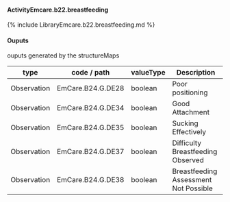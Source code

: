 #### ActivityEmcare.b22.breastfeeding

{% include LibraryEmcare.b22.breastfeeding.md %}
#### Ouputs

ouputs generated by the structureMaps

| type | code / path | valueType | Description |
|---|---|---|---|
| Observation | EmCare.B24.G.DE28 | boolean | Poor positioning |
| Observation | EmCare.B24.G.DE34 | boolean | Good Attachment |
| Observation | EmCare.B24.G.DE35 | boolean | Sucking Effectively |
| Observation | EmCare.B24.G.DE37 | boolean | Difficulty Breastfeeding Observed |
| Observation | EmCare.B24.G.DE38 | boolean | Breastfeeding Assessment Not Possible |

